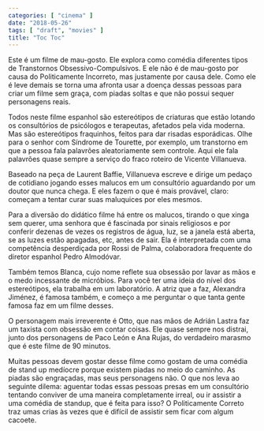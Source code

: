 ```yaml
---
categories: [ "cinema" ]
date: "2018-05-26"
tags: [ "draft", "movies" ]
title: "Toc Toc"
---
```

Este é um filme de mau-gosto. Ele explora como comédia diferentes tipos
de Transtornos Obsessivo-Compulsivos. E ele não é de mau-gosto por
causa do Politicamente Incorreto, mas justamente por causa dele. Como
ele é leve demais se torna uma afronta usar a doença dessas pessoas
para criar um filme sem graça, com piadas soltas e que não possui
sequer personagens reais.

Todos neste filme espanhol são estereótipos de criaturas que estão
lotando os consultórios de psicólogos e terapeutas, afetados pela
vida moderna. Mas são estereótipos fraquinhos, feitos para dar
risadas esporádicas. Olhe para o senhor com Síndrome de Tourette, por
exemplo, um transtorno em que a pessoa fala palavrões aleatoriamente
sem controle. Aqui ele fala palavrões quase sempre a serviço do fraco
roteiro de Vicente Villanueva.

Baseado na peça de Laurent Baffie, Villanueva escreve e dirige um pedaço
de cotidiano jogando esses malucos em um consultório aguardando por
um doutor que nunca chega. E eles fazem o que é mais provável, claro:
começam a tentar curar suas maluquices por eles mesmos.

Para a diversão do didático filme há entre os malucos, tirando o que
xinga sem querer, uma senhora que é fascinada por sinais religiosos e
por conferir dezenas de vezes os registros de água, luz, se a janela
está aberta, se as luzes estão apagadas, etc, antes de sair. Ela é
interpretada com uma competência desperdiçada por Rossi de Palma,
colaboradora frequente do diretor espanhol Pedro Almodóvar.

Também temos Blanca, cujo nome reflete sua obsessão por lavar as mãos
e o medo incessante de micróbios. Para você ter uma ideia do nível
dos estereótipos, ela trabalha em um laboratório. A atriz que a faz,
Alexandra Jiménez, é famosa também, e começo a me perguntar o que
tanta gente famosa faz em um filme desses.

O personagem mais irreverente é Otto, que nas mãos de Adrián Lastra faz
um taxista com obsessão em contar coisas. Ele quase sempre nos distrai,
junto dos personagens de Paco León e Ana Rujas, do verdadeiro marasmo
que é este filme de 90 minutos.

Muitas pessoas devem gostar desse filme como gostam de uma comédia de
stand up medíocre porque existem piadas no meio do caminho. As piadas
são engraçadas, mas seus personagens não. O que nos leva ao seguinte
dilema: aguentar todas essas pessoas presas em um consultório tentando
conviver de uma maneira completamente irreal, ou ir assistir a uma
comédia de standup, que é feita para isso? O Politicamente Correto
traz umas crias às vezes que é difícil de assistir sem ficar com
algum cacoete.
